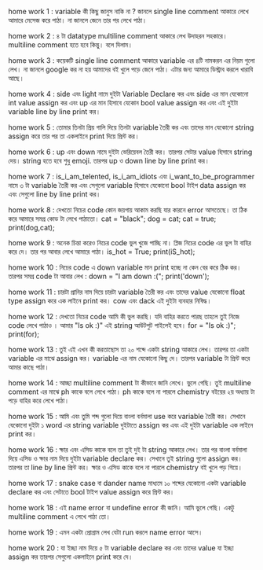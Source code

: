 home work 1 :
variable কী কিছু জানুস নাকি না ? জানলে  single line comment আকারে লেখে আমারে  মেসেজ করে পাঠা। না জানলে জেনে তার পর লেখে পাঠা।

home work 2 : 
৪ টা datatype multiline comment আকারে লেখ উদাহরন সহকারে। multiline comment হতে হবে কিন্তু। বলে দিলাম।

home work 3 : 
কয়েকটি single line comment আকারে variable এর ৪টি নামকরন এর নিয়ম গুলো লেখ। না জানলে google কর না হয় আমাদের বই খুলে পড়ে জেনে পাঠা। এটার জন্য আমারে ডিস্ট্রাব করলে খারাবি আছে। 

home work 4 : 
side এবং light নামে দুইটা Variable Declare কর এবং side এর মান যেকোনো int value assign কর এবং up এর মান হিসাবে যেকোন bool value assign কর এবং এই দুইটা variable line by line print কর। 

home work 5 : 
তোমার তিনটা প্রিয় গালি দিয়ে তিনটা variable তৈরী কর এবং তাদের মান যেকোনো  string assign করে তার পর তা একলাইনে print দিয়ে প্রিন্ট কর।  

home work 6 : 
up এবং down নামে দুইটা ভেরিয়েবল তৈরী কর। তারপর সেটার value হিসাবে string দেয়। string হতে হবে শুধু emoji. তারপর up ও down line by line print কর। 

home work 7 : 
is_i_am_telented, is_i_am_idiots এবং i_want_to_be_programmer নামে ৩ টা variable তৈরী কর এবং সেগুলো variable হিসাবে যেকোনো bool টাইপ data assign কর এবং সেগুলো line by line print কর।

home work 8 : 
দেখতো নিচের code কোন জয়গায় আকাম করছি যার কারনে error আসতেছে। তা ঠিক করে আমারে সমগ্র কোড টা লেখে পাঠাতো। 
cat = "black";
dog = cat;
cat = true;
print(dog,cat);


home work 9 : 
অনেক চিন্তা করেও নিচের code ভুল খুজে পাচ্ছি না। প্লিজ নিচের code এর ভুল টা বাহির করে দে। তার পর আবার লেখে আমারে পাঠা।
is_hot = True;
print(iS_hot);


home work 10 : 
নিচের code এ down variable মান print হচ্ছে না কেন বের করে ঠিক কর। তারপর সমগ্র code টা আবার লেখ : 
down = "I am down :(";
print('down');

home work 11 : 
চারটা প্রানির নাম দিয়ে চারটা variable তৈরী কর এবং তাদের value যেকোনো float type assign করে এক লাইনে print কর। cow এবং dack এই দুইটা ব্যবহার নিষিদ্ধ। 

home work 12 : 
দেখতো নিচের code আমি কী ভুল করছি। যদি বাহির করতে পারছ তাহলে তুই নিজে code লেখে পাঠাও । আমার "Is ok :)" এই string আউটপুট পাইলেই হবে। 
for = "Is ok :)";
print(for);

home work 13 : 
তুই এই এখন কী করতাছোস তা ২০ শব্দে একটা string আকারে লেখ। তারপর তা একটা variable এর মাঝে assign কর। variable এর নাম যেকোনো কিছু দে। তারপর variable টা প্রিন্ট করে আমার কাছে পাঠা।

home work 14 : 
আচ্ছা multiline comment টা কীভাবে জানি লেখে। ভুলে গেছি। তুই multiline comment এর মাঝে ph কাকে বলে লেখে পাঠা। ph কাকে বলে না পারলে chemistry বইয়ের ২য় অধ্যায় টা পড়ে বাহির করে লেখে পাঠা।

home work 15 : 
আমি এবং তুমি শব্দ গুলো দিয়ে বাংলা বর্নমালা  use করে variable তৈরী কর। সেখানে যেকোনো দুইটা ১  word এর string variable দুইটাতে assign কর এবং এই দুইটা variable এক লাইনে print কর।

home work 16 : 
ক্ষার এবং এসিড কাকে বলে তা তুই দুই টা  string আকারে লেখ। তার পর বাংলা বর্নমালা দিয়ে এসিড ও ক্ষার নাম দিয়ে দুইটা variable declare কর। সেখানে তুই  string গুলো assign কর। তারপর তা line by line প্রিন্ট কর। ক্ষার ও এসিড কাকে বলে না পারলে chemistry বই খুলে পড় গিয়ে। 

home work 17 : 
snake case বা dander name মাধ্যমে ১০ শব্দের যেকোনো একটা variable declare কর এবং সেটাতে bool টাইপ value assign করে প্রিন্ট কর। 

home work 18 : 
এই name error বা undefine error কী জানি। আমি ভুলে গেছি। একটু multiline comment এ লেখে পাঠা তো।

home work 19 : 
এমন একটা প্রোগ্রাম লেখ যেটা run করলে name error আসে।

home work 20 : 
যা ইচ্ছা নাম দিয়ে ৫ টা variable declare কর এবং তাদের value যা ইচ্ছা assign কর তারপর সেগুলো একলাইনে print করে দে। 